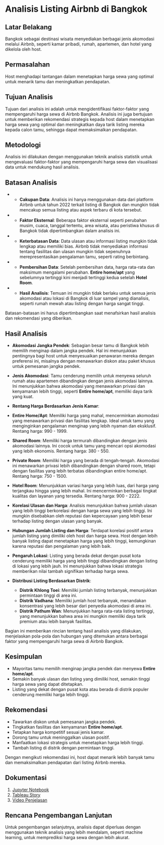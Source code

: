 # Analisis Listing Airbnb di Bangkok

## Latar Belakang

Bangkok sebagai destinasi wisata menyediakan berbagai jenis akomodasi melalui Airbnb, seperti kamar pribadi, rumah, apartemen, dan hotel yang dikelola oleh host.

## Permasalahan

Host menghadapi tantangan dalam menetapkan harga sewa yang optimal untuk menarik tamu dan meningkatkan pendapatan.

## Tujuan Analisis

Tujuan dari analisis ini adalah untuk mengidentifikasi faktor-faktor yang mempengaruhi harga sewa di Airbnb Bangkok. Analisis ini juga bertujuan untuk memberikan rekomendasi strategis kepada host dalam menetapkan harga sewa yang optimal dan meningkatkan daya tarik listing mereka kepada calon tamu, sehingga dapat memaksimalkan pendapatan.

## Metodologi

Analisis ini dilakukan dengan menggunakan teknik analisis statistik untuk mengevaluasi faktor-faktor yang mempengaruhi harga sewa dan visualisasi data untuk mendukung hasil analisis.

## Batasan Analisis
- - **Cakupan Data**: Analisis ini hanya menggunakan data dari platform Airbnb untuk tahun 2022 terkait listing di Bangkok dan mungkin tidak mencakup semua listing atau aspek terbaru di kota tersebut.
- - **Faktor Eksternal**: Beberapa faktor eksternal seperti perubahan musim, cuaca, tanggal tertentu, area wisata, atau peristiwa khusus di Bangkok tidak dipertimbangkan dalam analisis ini.
- - **Keterbatasan Data**: Data ulasan atau informasi listing mungkin tidak lengkap atau memiliki bias. Airbnb tidak menyediakan informasi tentang fasilitas dan ulasan mungkin tidak sepenuhnya merepresentasikan pengalaman tamu, seperti rating berbintang.
- - **Pembersihan Data**: Setelah pembersihan data, harga rata-rata dan maksimum mengalami perubahan. **Entire home/apt** yang sebelumnya tertinggi kini menjadi tertinggi kedua setelah **Hotel Room**.
- - **Hasil Analisis**: Temuan ini mungkin tidak berlaku untuk semua jenis akomodasi atau lokasi di Bangkok di luar sampel yang dianalisis, seperti rumah mewah atau listing dengan harga sangat tinggi.

Batasan-batasan ini harus dipertimbangkan saat menafsirkan hasil analisis dan rekomendasi yang diberikan.


## Hasil Analisis

- **Akomodasi Jangka Pendek**: Sebagian besar tamu di Bangkok lebih memilih menginap dalam jangka pendek. Hal ini menunjukkan pentingnya bagi host untuk menyesuaikan penawaran mereka dengan preferensi ini, misalnya dengan menawarkan diskon atau paket khusus untuk pemesanan jangka pendek.

- **Jenis Akomodasi**: Tamu cenderung memilih untuk menyewa seluruh rumah atau apartemen dibandingkan dengan jenis akomodasi lainnya. Ini menunjukkan bahwa akomodasi yang menawarkan privasi dan kenyamanan lebih tinggi, seperti **Entire home/apt**, memiliki daya tarik yang kuat.

- **Rentang Harga Berdasarkan Jenis Kamar**:
- **Entire Home/Apt**: Memiliki harga yang mahal, mencerminkan akomodasi yang menawarkan privasi dan fasilitas lengkap. Ideal untuk tamu yang menginginkan pengalaman menginap yang lebih nyaman dan eksklusif. Rentang harga: 990 - 1999.
- **Shared Room**: Memiliki harga termurah dibandingkan dengan jenis akomodasi lainnya. Ini cocok untuk tamu yang mencari opsi akomodasi yang lebih ekonomis. Rentang harga: 380 - 550.
- **Private Room**: Memiliki harga yang berada di tengah-tengah. Akomodasi ini menawarkan privasi lebih dibandingkan dengan shared room, tetapi dengan fasilitas yang lebih terbatas dibandingkan entire home/apt. Rentang harga: 750 - 1500.
- **Hotel Room**: Menunjukkan variasi harga yang lebih luas, dari harga yang terjangkau hingga yang lebih mahal. Ini mencerminkan berbagai tingkat kualitas dan layanan yang tersedia. Rentang harga: 900 - 2222.

- **Korelasi Ulasan dan Harga**: Analisis menunjukkan bahwa jumlah ulasan yang lebih tinggi berkorelasi dengan harga sewa yang lebih tinggi. Ini mungkin disebabkan oleh reputasi dan kepercayaan yang lebih besar terhadap listing dengan ulasan yang banyak.

- **Hubungan Jumlah Listing dan Harga**: Terdapat korelasi positif antara jumlah listing yang dimiliki oleh host dan harga sewa. Host dengan lebih banyak listing dapat menetapkan harga yang lebih tinggi, kemungkinan karena reputasi dan pengalaman yang lebih baik.

- **Pengaruh Lokasi**: Listing yang berada dekat dengan pusat kota cenderung memiliki harga yang lebih tinggi dibandingkan dengan listing di lokasi yang lebih jauh. Ini menunjukkan bahwa lokasi strategis memberikan nilai tambah signifikan terhadap harga sewa.

- **Distribusi Listing Berdasarkan Distrik**:
  - **Distrik Khlong Toei**: Memiliki jumlah listing terbanyak, menunjukkan permintaan tinggi di area ini.
  - **Distrik Vadhana**: Memiliki jumlah host terbanyak, menandakan konsentrasi yang lebih besar dari penyedia akomodasi di area ini.
  - **Distrik Pathum Wan**: Menunjukkan harga rata-rata listing tertinggi, yang menunjukkan bahwa area ini mungkin memiliki daya tarik premium atau lebih banyak fasilitas.

Bagian ini memberikan rincian tentang hasil analisis yang dilakukan, menjelaskan pola-pola dan hubungan yang ditemukan antara berbagai faktor yang mempengaruhi harga sewa di Airbnb Bangkok.


## Kesimpulan

- Mayoritas tamu memilih menginap jangka pendek dan menyewa **Entire home/apt**.
- Semakin banyak ulasan dan listing yang dimiliki host, semakin tinggi harga sewa yang dapat ditetapkan.
- Listing yang dekat dengan pusat kota atau berada di distrik populer cenderung memiliki harga lebih tinggi.

## Rekomendasi

- Tawarkan diskon untuk pemesanan jangka pendek.
- Tingkatkan fasilitas dan kenyamanan **Entire home/apt**.
- Tetapkan harga kompetitif sesuai jenis kamar.
- Dorong tamu untuk meninggalkan ulasan positif.
- Manfaatkan lokasi strategis untuk menetapkan harga lebih tinggi.
- Tambah listing di distrik dengan permintaan tinggi.

Dengan mengikuti rekomendasi ini, host dapat menarik lebih banyak tamu dan memaksimalkan pendapatan dari listing Airbnb mereka.

## Dokumentasi

1. [Jupyter Notebook](https://github.com/fikigayo/Capstone-Project/blob/68e3a67b1624c90493cb7c9eb045036721d5d773/modul%202/Data%20Analisis%20Airbnb%20Listing%20Bangkok.ipynb)
2. [Tableau Story](https://public.tableau.com/app/profile/fiki.putra/viz/CapstoneProjectModul2AirbnbListingBangkok/Story)
3. [Video Penjelasan](https://drive.google.com/file/d/1jB3NNPaLY5MhmAId9cqluiut22nsVrfJ/view?usp=drive_link)

## Rencana Pengembangan Lanjutan

Untuk pengembangan selanjutnya, analisis dapat diperluas dengan menggunakan teknik analisis yang lebih mendalam, seperti machine learning, untuk memprediksi harga sewa dengan lebih akurat.
